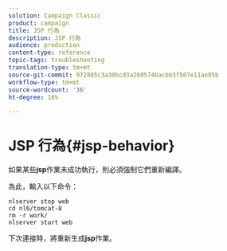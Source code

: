```yaml
---
solution: Campaign Classic
product: campaign
title: JSP 行為
description: JSP 行為
audience: production
content-type: reference
topic-tags: troubleshooting
translation-type: tm+mt
source-git-commit: 972885c3a38bcd3a260574bacbb3f507e11ae05b
workflow-type: tm+mt
source-wordcount: '36'
ht-degree: 16%

---
```



# JSP 行為{#jsp-behavior}

如果某些&#x200B;**jsp**&#x200B;作業未成功執行，則必須強制它們重新編譯。

為此，輸入以下命令：

```
nlserver stop web
cd nl6/tomcat-8
rm -r work/
nlserver start web
```

下次連接時，將重新生成&#x200B;**jsp**&#x200B;作業。
